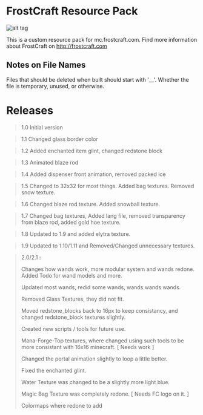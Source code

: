 FrostCraft Resource Pack
=======
![alt tag](https://raw.githubusercontent.com/FrostMiser/FrostCraft-Resource-Pack/master/pack.png)

This is a custom resource pack for mc.frostcraft.com. Find more information about FrostCraft on http://frostcraft.com

## Notes on File Names
Files that should be deleted when built should start with '__'.
Whether the file is temporary, unused, or otherwise.


# Releases
> 1.0 Initial version

> 1.1 Changed glass border color

> 1.2 Added enchanted item glint, changed redstone block

> 1.3 Animated blaze rod

> 1.4 Added dispenser front animation, removed packed ice

> 1.5 Changed to 32x32 for most things. Added bag textures. Removed snow texture.

> 1.6 Changed blaze rod texture. Added snowball texture.

> 1.7 Changed bag textures, Added lang file, removed transparency from blaze rod, added gold hoe texture.

> 1.8 Updated to 1.9 and added elytra texture.

> 1.9 Updated to 1.10/1.11 and Removed/Changed unnecessary textures.

> 2.0/2.1 :
> 
> 	Changes how wands work, more modular system and wands redone. Added Todo for wand models and more.
>   
> 	Updated most wands, redid some wands, wands wands wands.
>   
> 	Removed Glass Textures, they did not fit.
>   
> 	Moved redstone_blocks back to 16px to keep consistancy, and changed redstone_block textures slightly.
>   
> 	Created new scripts / tools for future use. 
>   
> 	Mana-Forge-Top textures, where changed using such tools to be more consistant with 16x16 minecraft. [ Needs work ]
>   
> 	Changed the portal animation slightly to loop a little better.
>   
> 	Fixed the enchanted glint.
>   
> 	Water Texture was changed to be a slightly more light blue.
>   
> 	Magic Bag Texture was completely redone. [ Needs FC logo on it. ]
>   
> 	Colormaps where redone to add 
